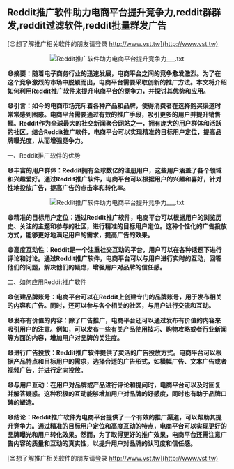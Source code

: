 ## **Reddit推广软件助力电商平台提升竞争力,reddit群群发,reddit过滤软件,reddit批量群发广告**

[😍想了解推广相关软件的朋友请登录 http://www.vst.tw](http://www.vst.tw)

 <center><img src="https://vst.tw/MP4/tuiguang/png/0.png" alt="Reddit推广软件助力电商平台提升竞争力___.txt"></center>

**😄摘要：随着电子商务行业的迅速发展，电商平台之间的竞争愈发激烈。为了在这个竞争激烈的市场中脱颖而出，电商平台需要采取创新的推广方法。本文将介绍如何利用Reddit推广软件来提升电商平台的竞争力，并探讨其优势和应用。**

**😄引言：如今的电商市场充斥着各种产品和品牌，使得消费者在选择购买渠道时常常感到困惑。电商平台需要通过有效的推广手段，吸引更多的用户并提升销售额。Reddit作为全球最大的社交新闻聚合网站之一，拥有庞大的用户群体和活跃的社区。结合Reddit推广软件，电商平台可以实现精准的目标用户定位，提高品牌曝光度，从而增强竞争力。**

一、Reddit推广软件的优势

**😄丰富的用户群体：Reddit拥有全球数亿的注册用户，这些用户涵盖了各个领域和兴趣爱好。通过Reddit推广软件，电商平台可以根据用户的兴趣和喜好，针对性地投放广告，提高广告的点击率和转化率。**

 <center><img src="https://vst.tw/MP4/tuiguang/png/7.png" alt="Reddit推广软件助力电商平台提升竞争力___.txt"></center>

**😄精准的目标用户定位：通过Reddit推广软件，电商平台可以根据用户的浏览历史、关注的主题和参与的社区，进行精准的目标用户定位。这种个性化的广告投放方式，能够更好地满足用户的需求，提高广告的效果。**

**😄高度互动性：Reddit是一个注重社交互动的平台，用户可以在各种话题下进行评论和讨论。通过Reddit推广软件，电商平台可以与用户进行实时的互动，回答他们的问题，解决他们的疑虑，增强用户对品牌的信任感。**

二、如何应用Reddit推广软件

**😄创建品牌账号：电商平台可以在Reddit上创建专门的品牌账号，用于发布相关的内容和广告。同时，还可以参与各个相关的社区，与用户进行交流和互动。**

**😄发布有价值的内容：除了广告推广，电商平台还可以通过发布有价值的内容来吸引用户的注意。例如，可以发布一些有关产品使用技巧、购物攻略或者行业新闻等方面的内容，增加用户对品牌的关注度。**

**😄进行广告投放：Reddit推广软件提供了灵活的广告投放方式。电商平台可以根据产品特点和目标用户的需求，选择合适的广告形式，如横幅广告、文本广告或者视频广告，并进行定向投放。**

**😄与用户互动：在用户对品牌或产品进行评论和提问时，电商平台可以及时回复并解答疑惑。这种积极的互动能够增加用户对品牌的好感度，同时也有助于品牌口碑的塑造。**

**😄结论：Reddit推广软件为电商平台提供了一个有效的推广渠道，可以帮助其提升竞争力。通过精准的目标用户定位和高度互动的特点，电商平台可以实现更好的品牌曝光和用户转化效果。然而，为了取得更好的推广效果，电商平台还需注意广告内容的质量和互动的真实性，以提升用户对品牌的认可度和信任感。**

[😍想了解推广相关软件的朋友请登录 http://www.vst.tw](http://www.vst.tw)



